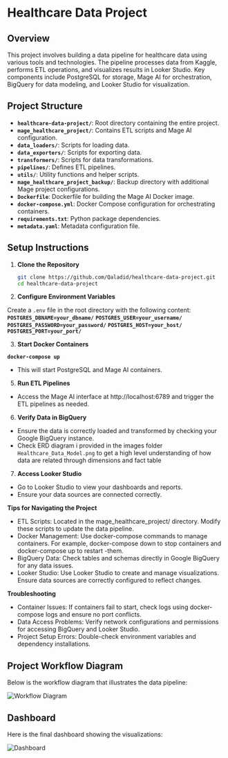 # Healthcare Data Project

## Overview

This project involves building a data pipeline for healthcare data using various tools and technologies. The pipeline processes data from Kaggle, performs ETL operations, and visualizes results in Looker Studio. Key components include PostgreSQL for storage, Mage AI for orchestration, BigQuery for data modeling, and Looker Studio for visualization.

## Project Structure

- **`healthcare-data-project/`**: Root directory containing the entire project.
- **`mage_healthcare_project/`**: Contains ETL scripts and Mage AI configuration.
- **`data_loaders/`**: Scripts for loading data.
- **`data_exporters/`**: Scripts for exporting data.
- **`transformers/`**: Scripts for data transformations.
- **`pipelines/`**: Defines ETL pipelines.
- **`utils/`**: Utility functions and helper scripts.
- **`mage_healthcare_project_backup/`**: Backup directory with additional Mage project configurations.
- **`Dockerfile`**: Dockerfile for building the Mage AI Docker image.
- **`docker-compose.yml`**: Docker Compose configuration for orchestrating containers.
- **`requirements.txt`**: Python package dependencies.
- **`metadata.yaml`**: Metadata configuration file.

## Setup Instructions

1. **Clone the Repository**

   ```sh
   git clone https://github.com/Qaladid/healthcare-data-project.git
   cd healthcare-data-project

2. **Configure Environment Variables**

Create a `.env` file in the root directory with the following content:
 **`POSTGRES_DBNAME=your_dbname/`**
 **`POSTGRES_USER=your_username/`**
 **`POSTGRES_PASSWORD=your_password/`**
 **`POSTGRES_HOST=your_host/`**
 **`POSTGRES_PORT=your_port/`**

3. **Start Docker Containers**
  
  **`docker-compose up`**
 - This will start PostgreSQL and Mage AI containers.

5. **Run ETL Pipelines**

 - Access the Mage AI interface at http://localhost:6789 and trigger the ETL pipelines as needed.

6. **Verify Data in BigQuery**

 - Ensure the data is correctly loaded and transformed by checking your Google BigQuery instance.
 - Check ERD diagram i provided in the images folder `Healthcare_Data_Model.png` to get a high level understanding of how data are related through  dimensions and fact table

7. **Access Looker Studio**

 - Go to Looker Studio to view your dashboards and reports.
 - Ensure your data sources are connected correctly.

**Tips for Navigating the Project**
 - ETL Scripts: Located in the mage_healthcare_project/ directory. Modify these scripts to update the data pipeline.
 - Docker Management: Use docker-compose commands to manage containers. For example, docker-compose down to stop containers and docker-compose up to     restart  -them.
 - BigQuery Data: Check tables and schemas directly in Google BigQuery for any data issues.
 - Looker Studio: Use Looker Studio to create and manage visualizations. Ensure data sources are correctly configured to reflect changes.

**Troubleshooting**
 - Container Issues: If containers fail to start, check logs using docker-compose logs and ensure no port conflicts.
 - Data Access Problems: Verify network configurations and permissions for accessing BigQuery and Looker Studio.
 - Project Setup Errors: Double-check environment variables and dependency installations.

## Project Workflow Diagram
 Below is the workflow diagram that illustrates the data pipeline:
 
 ![Workflow Diagram](images/healthcare_workflow.png)

## Dashboard
 Here is the final dashboard showing the visualizations:
 
 ![Dashboard](images/healthcare_dashboard.png)

